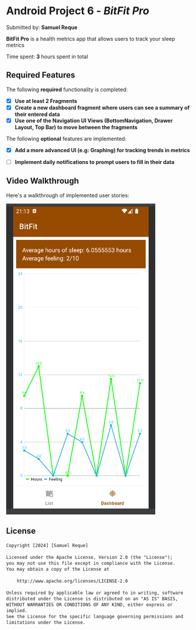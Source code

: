 # Android Project 6 - *BitFit Pro*

Submitted by: **Samuel Reque**

**BitFit Pro** is a health metrics app that allows users to track your sleep metrics

Time spent: **3** hours spent in total

## Required Features

The following **required** functionality is completed:

- [x] **Use at least 2 Fragments**
- [x] **Create a new dashboard fragment where users can see a summary of their entered data**
- [x] **Use one of the Navigation UI Views (BottomNavigation, Drawer Layout, Top Bar) to move between the fragments**

The following **optional** features are implemented:

- [x] **Add a more advanced UI (e.g: Graphing) for tracking trends in metrics**
- [ ] **Implement daily notifications to prompt users to fill in their data**


## Video Walkthrough

Here's a walkthrough of implemented user stories:

<img src='https://github.com/samoreque/labs/blob/main/Wordle/bitfit/screenshot.png' title='Image Walkthrough' width='' alt='Video Walkthrough' />


## License

    Copyright [2024] [Samuel Reque]

    Licensed under the Apache License, Version 2.0 (the "License");
    you may not use this file except in compliance with the License.
    You may obtain a copy of the License at

        http://www.apache.org/licenses/LICENSE-2.0

    Unless required by applicable law or agreed to in writing, software
    distributed under the License is distributed on an "AS IS" BASIS,
    WITHOUT WARRANTIES OR CONDITIONS OF ANY KIND, either express or implied.
    See the License for the specific language governing permissions and
    limitations under the License.